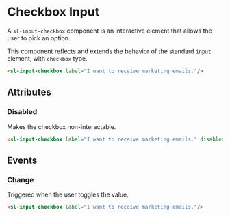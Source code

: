 <script setup>
	import { notify } from '../../../../api';
	import Preview from '../../../../components/preview.vue';
</script>

# Checkbox Input

A `sl-input-checkbox` component is an interactive element that allows the user to pick an option.

This component reflects and extends the behavior of the standard `input` element, with `checkbox` type.

<Preview>
  <sl-input-checkbox label="I want to receive marketing emails."/>
</Preview>

``` html
<sl-input-checkbox label="I want to receive marketing emails."/>
```

## Attributes

### Disabled

Makes the checkbox non-interactable.

<Preview>
  <sl-input-checkbox label="I want to receive marketing emails." disabled @click="notify('disabled')"/>
</Preview>

``` html
<sl-input-checkbox label="I want to receive marketing emails." disabled/>
```

## Events

### Change

Triggered when the user toggles the value.

<Preview>
  <sl-input-checkbox label="I want to receive marketing emails." @input="notify(`value: ${$event.target.value}`)"/>
</Preview>

``` html
<sl-input-checkbox label="I want to receive marketing emails."/>
```
